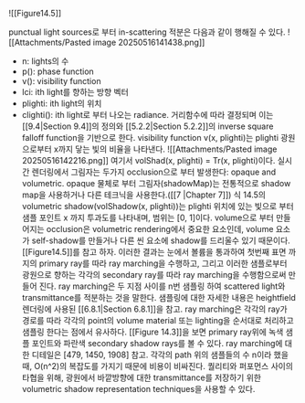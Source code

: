 ![[Figure14.5]]

punctual light sources로 부터 in-scattering 적분은 다음과 같이 행해질 수 있다.
![[Attachments/Pasted image 20250516141438.png]]
- n: lights의 수
- p(): phase function
- v(): visibility function
- lci: ith light를 향하는 방향 벡터
- plighti: ith light의 위치
- clighti(): ith light로 부터 나오는 radiance. 거리함수에 따라 결정되며 이는 [[9.4|Section 9.4]]의 정의와 [[5.2.2|Section 5.2.2]]의 inverse square falloff function을 기반으로 한다.
visibility function v(x, plighti)는 plighti 광원으로부터 x까지 닿는 빛의 비율을 나타낸다.
![[Attachments/Pasted image 20250516142216.png]]
여기서 volShad(x, plighti) = Tr(x, plighti)이다. 실시간 렌더링에서 그림자는 두가지 occlusion으로 부터 발생한다: opaque and volumetric. opaque 물체로 부터 그림자(shadowMap)는 전통적으로 shadow map을 사용하거나 다른 테크닉을 사용한다.([[7 |Chapter 7]])
식 14.5의 volumetric shadow(volShadow(x, plighti))는 plighti 위치에 있는 빛으로 부터 샘플 포인트 x 까지 투과도를 나타내며, 범위는 \[0, 1]이다. volume으로 부터 만들어지는 occlusion은 volumetric rendering에서 중요한 요소인데, volume 요소가 self-shadow를 만들거나 다른 씬 요소에 shadow를 드리울수 있기 때문이다. [[Figure14.5]]를 참고 하자. 이러한 결과는 눈에서 볼륨을 통과하여 첫번째 표면 까지의 primary ray를 따라 ray marching을 수행하고, 그리고 이러한 샘플로부터 광원으로 향하는 각각의 secondary ray를 따라 ray marching을 수행함으로써 만들어 진다.
ray marching은 두 지점 사이를 n번 샘플링 하여 scattered light와 transmittance를 적분하는 것을 말한다. 샘플링에 대한 자세한 내용은 heightfield 렌더링에 사용된 [[6.8.1|Section 6.8.1]]을 참고. ray marching은 각각의 ray가 경로를 따라 각각의 point의 volume material 또는 lighting을 순서대로 처리하고 샘플링 한다는 점에서 유사하다. [[Figure 14.3]]을 보면 primary ray위에 녹색 샘플 포인트와 파란색 secondary shadow rays를 볼 수 있다. ray marching에 대한 디테일은 \[479, 1450, 1908] 참고.
각각의 path 위의 샘플들의 수 n이라 했을때, O(n^2)의 복잡도를 가지기 때문에 비용이 비싸진다. 퀄리티와 퍼포먼스 사이의 타협을 위해, 광원에서 바깥방향에 대한 transmittance를 저장하기 위한 volumetric shadow representation techniques을 사용할 수 있다.